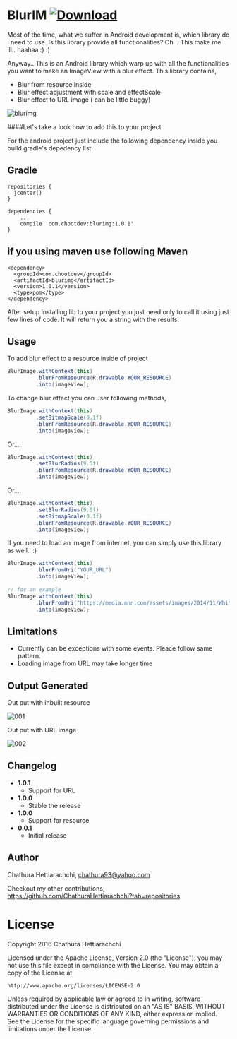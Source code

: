# BlurIM [ ![Download](https://api.bintray.com/packages/chathurahettiarachchi/maven/BlurIM/images/download.svg) ](https://bintray.com/chathurahettiarachchi/maven/BlurIM/_latestVersion)

Most of the time, what we suffer in Android development is, which library do i need to use. Is this library provide all functionalities? Oh... This make me ill.. haahaa :) :) 

Anyway.. This is an Android library which warp up with all the functionalities you want to make an ImageView with a blur effect. This library contains,

* Blur from resource inside
* Blur effect adjustment with scale and effectScale
* Blur effect to URL image ( can be little buggy)

![blurimg](https://cloud.githubusercontent.com/assets/13764097/21796945/267fe8f2-d732-11e6-8cba-752aa2fa85ab.jpg)

  
####Let's take a look how to add this to your project

For the android project just include the following dependency inside you build.gradle's depedency list.

Gradle
------
```
repositories {
  jcenter()
}

dependencies {
    ...
    compile 'com.chootdev:blurimg:1.0.1'
}
```

if you using maven use following
Maven
------
```
<dependency>
  <groupId>com.chootdev</groupId>
  <artifactId>blurimg</artifactId>
  <version>1.0.1</version>
  <type>pom</type>
</dependency>
```

After setup installing lib to your project you just need only to call it using just few lines of code. It will return you a string with the results.

Usage
-----
To add blur effect to a resource inside of project
```java
BlurImage.withContext(this)
         .blurFromResource(R.drawable.YOUR_RESOURCE)
         .into(imageView);
```

To change blur effect you can user following methods,
```java
BlurImage.withContext(this)
         .setBitmapScale(0.1f)
         .blurFromResource(R.drawable.YOUR_RESOURCE)
         .into(imageView);
```
Or....
```java
BlurImage.withContext(this)
         .setBlurRadius(9.5f)
         .blurFromResource(R.drawable.YOUR_RESOURCE)
         .into(imageView);
```
Or....
```java
BlurImage.withContext(this)
         .setBlurRadius(9.5f)
         .setBitmapScale(0.1f)
         .blurFromResource(R.drawable.YOUR_RESOURCE)
         .into(imageView);
```
If you need to load an image from internet, you can simply use this library as well.. :)
```java
BlurImage.withContext(this)
         .blurFromUri("YOUR_URL")
         .into(imageView);
         
// for an example
BlurImage.withContext(this)
         .blurFromUri("https://media.mnn.com/assets/images/2014/11/WhiteTiger02ColorfulAnimalsGallery.jpg.638x0_q80_crop-smart.jpg")
         .into(imageView);
```

Limitations
-----------
* Currently can be exceptions with some events. Pleace follow same pattern.
* Loading image from URL may take longer time

Output Generated
----------------
Out put with inbuilt resource

![001](https://cloud.githubusercontent.com/assets/13764097/21797372/a3c09bb6-d734-11e6-8e86-09880f1dab4a.png)



Out put with URL image

![002](https://cloud.githubusercontent.com/assets/13764097/21797373/a415cb86-d734-11e6-8aaa-4f2d5d5b701b.png)

Changelog
---------
* **1.0.1**
    * Support for URL
* **1.0.0**
    * Stable the release
* **1.0.0**
    * Support for resource
* **0.0.1**
    * Initial release
    
## Author

Chathura Hettiarachchi, chathura93@yahoo.com

Checkout my other contributions, https://github.com/ChathuraHettiarachchi?tab=repositories

# License
Copyright 2016 Chathura Hettiarachchi

Licensed under the Apache License, Version 2.0 (the "License");
you may not use this file except in compliance with the License.
You may obtain a copy of the License at

    http://www.apache.org/licenses/LICENSE-2.0

Unless required by applicable law or agreed to in writing, software
distributed under the License is distributed on an "AS IS" BASIS,
WITHOUT WARRANTIES OR CONDITIONS OF ANY KIND, either express or implied.
See the License for the specific language governing permissions and
limitations under the License.
